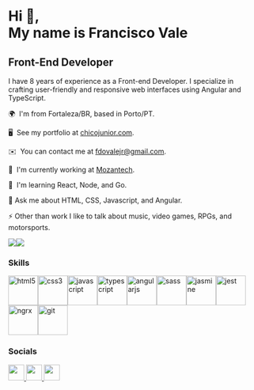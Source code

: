 Hi 👋, <br /> My name is Francisco Vale
===============================

Front-End Developer
-------------------

I have 8 years of experience as a Front-end Developer. I specialize in crafting user-friendly and responsive web interfaces using Angular and TypeScript.

🌍  I'm from Fortaleza/BR, based in Porto/PT.

🖥️  See my portfolio at [chicojunior.com](http://chicojunior.github.io/).

✉️  You can contact me at [fdovalejr@gmail.com](mailto:fdovalejr@gmail.com).

🚀  I'm currently working at [Mozantech](http://mozantech.com).

🧠  I'm learning React, Node, and Go.

💬 Ask me about HTML, CSS, Javascript, and Angular.

⚡ Other than work I like to talk about music, video games, RPGs, and motorsports.

<a href="https://www.github.com/chicojunior" target="_blank" rel="noreferrer"><img
src="https://img.shields.io/github/followers/chicojunior?logo=github&style=for-the-badge&color=facc15&labelColor=1c1917" /></a><a href="https://www.x.com/chicovjr" target="_blank" rel="noreferrer"><img
src="https://img.shields.io/twitter/follow/chicovjr?logo=twitter&style=for-the-badge&color=facc15&labelColor=1c1917"
/></a>

### Skills


<p align="left">
<img src="https://cdn.jsdelivr.net/gh/devicons/devicon/icons/html5/html5-original.svg" height="60" width="60" alt="html5" /><img src="https://cdn.jsdelivr.net/gh/devicons/devicon/icons/css3/css3-original.svg" height="60" width="60" alt="css3" /><img src="https://cdn.jsdelivr.net/gh/devicons/devicon/icons/javascript/javascript-original.svg" height="60" width="60" alt="javascript" /><img src="https://cdn.jsdelivr.net/gh/devicons/devicon/icons/typescript/typescript-original.svg" height="60" width="60" alt="typescript" /><img src="https://cdn.jsdelivr.net/gh/devicons/devicon/icons/angularjs/angularjs-plain.svg" height="60" width="60" alt="angularjs" /><img src="https://cdn.jsdelivr.net/gh/devicons/devicon/icons/sass/sass-original.svg" height="60" width="60" alt="sass" /><img src="https://cdn.jsdelivr.net/gh/devicons/devicon@latest/icons/jasmine/jasmine-original.svg" height="60" width="60" alt="jasmine" /><img src="https://cdn.jsdelivr.net/gh/devicons/devicon/icons/jest/jest-plain.svg" height="60" width="60" alt="jest" /><img src="https://cdn.jsdelivr.net/gh/devicons/devicon@latest/icons/ngrx/ngrx-original.svg" height="60" width="60" alt="ngrx" /><img src="https://cdn.jsdelivr.net/gh/devicons/devicon/icons/git/git-original.svg" height="60" width="60" alt="git" />
</p>


### Socials

<p align="left"> <a href="https://www.github.com/chicojunior" target="_blank" rel="noreferrer"> <picture> <source media="(prefers-color-scheme: dark)" srcset="https://raw.githubusercontent.com/danielcranney/readme-generator/main/public/icons/socials/github-dark.svg" /> <source media="(prefers-color-scheme: light)" srcset="https://raw.githubusercontent.com/danielcranney/readme-generator/main/public/icons/socials/github.svg" /> <img src="https://raw.githubusercontent.com/danielcranney/readme-generator/main/public/icons/socials/github.svg" width="32" height="32" /> </picture> </a> <a href="https://www.linkedin.com/in/franciscovale" target="_blank" rel="noreferrer"> <picture> <source media="(prefers-color-scheme: dark)" srcset="https://raw.githubusercontent.com/danielcranney/readme-generator/main/public/icons/socials/linkedin-dark.svg" /> <source media="(prefers-color-scheme: light)" srcset="https://raw.githubusercontent.com/danielcranney/readme-generator/main/public/icons/socials/linkedin.svg" /> <img src="https://raw.githubusercontent.com/danielcranney/readme-generator/main/public/icons/socials/linkedin.svg" width="32" height="32" /> </picture> </a> <a href="https://www.x.com/chicovjr" target="_blank" rel="noreferrer"> <picture> <source media="(prefers-color-scheme: dark)" srcset="https://raw.githubusercontent.com/danielcranney/readme-generator/main/public/icons/socials/twitter-dark.svg" /> <source media="(prefers-color-scheme: light)" srcset="https://raw.githubusercontent.com/danielcranney/readme-generator/main/public/icons/socials/twitter.svg" /> <img src="https://raw.githubusercontent.com/danielcranney/readme-generator/main/public/icons/socials/twitter.svg" width="32" height="32" /> </picture> </a></p>

<!--
## Hi there, I'm Chico 👋
I'm a front-end developer with 7+ years of experience implementing and maintaining web applications using HTML, CSS, JS, Angular, and Typescript.

### About me

- :earth_americas: I'm from Fortaleza/Brazil, currently living in Porto/Portugal.
- 💬 Ask me about HTML, CSS, Javascript, and Angular.
- 🌱 I’m currently learning React and Node.js.
- ⚡ Fun fact: I'm always creating soundtracks for everything (in my head or not).

### Tech Stack

<img src="https://cdn.jsdelivr.net/gh/devicons/devicon/icons/html5/html5-original.svg" height="100" width="100" /><img src="https://cdn.jsdelivr.net/gh/devicons/devicon/icons/css3/css3-original.svg" height="100" width="100"/><img src="https://cdn.jsdelivr.net/gh/devicons/devicon/icons/javascript/javascript-original.svg" height="100" width="100"/><img src="https://cdn.jsdelivr.net/gh/devicons/devicon/icons/typescript/typescript-original.svg" height="100" width="100"/><img src="https://cdn.jsdelivr.net/gh/devicons/devicon/icons/angularjs/angularjs-plain.svg" height="100" width="100"/><img src="https://cdn.jsdelivr.net/gh/devicons/devicon/icons/sass/sass-original.svg" height="100" width="100"/><img src="https://cdn.jsdelivr.net/gh/devicons/devicon/icons/jasmine/jasmine-plain.svg" height="100" width="100"/><img src="https://cdn.jsdelivr.net/gh/devicons/devicon/icons/jest/jest-plain.svg" height="100" width="100"/><img src="https://cdn.jsdelivr.net/gh/devicons/devicon/icons/redux/redux-original.svg" height="100" width="100"/><img src="https://cdn.jsdelivr.net/gh/devicons/devicon/icons/git/git-original.svg" height="100" width="100"/>


![HTML5](https://img.shields.io/badge/html5-%23E34F26.svg?style=for-the-badge&logo=html5&logoColor=white) ![CSS3](https://img.shields.io/badge/css3-%231572B6.svg?style=for-the-badge&logo=css3&logoColor=white) ![JavaScript](https://img.shields.io/badge/javascript-%23323330.svg?style=for-the-badge&logo=javascript&logoColor=%23F7DF1E) ![TypeScript](https://img.shields.io/badge/typescript-%23007ACC.svg?style=for-the-badge&logo=typescript&logoColor=white) ![Angular](https://img.shields.io/badge/angular-%23DD0031.svg?style=for-the-badge&logo=angular&logoColor=white) ![Angular.js](https://img.shields.io/badge/angular.js-%23E23237.svg?style=for-the-badge&logo=angularjs&logoColor=white) ![Angular Material](https://img.shields.io/badge/angular_material-%23DD0031.svg?style=for-the-badge&logo=angular&logoColor=white&color=E91E63) ![Bootstrap](https://img.shields.io/badge/bootstrap-%23563D7C.svg?style=for-the-badge&logo=bootstrap&logoColor=white) ![jQuery](https://img.shields.io/badge/jquery-%230769AD.svg?style=for-the-badge&logo=jquery&logoColor=white) ![RxJS](https://img.shields.io/badge/rxjs-%23B7178C.svg?style=for-the-badge&logo=reactivex&logoColor=white) ![SASS](https://img.shields.io/badge/SASS-hotpink.svg?style=for-the-badge&logo=SASS&logoColor=white)


### Reach me

- 📫 Via email [fdovalejr@gmail.com](mailto:fdovalejr@gmail.com)
- :page_with_curl: Via [LinkedIn](https://www.linkedin.com/in/franciscovale/)

-->


<!--
**chicojunior/chicojunior** is a ✨ _special_ ✨ repository because its `README.md` (this file) appears on your GitHub profile.
- 🔭 I’m currently working at [Findmore Consulting](https://www.findmore.pt/).
-->
